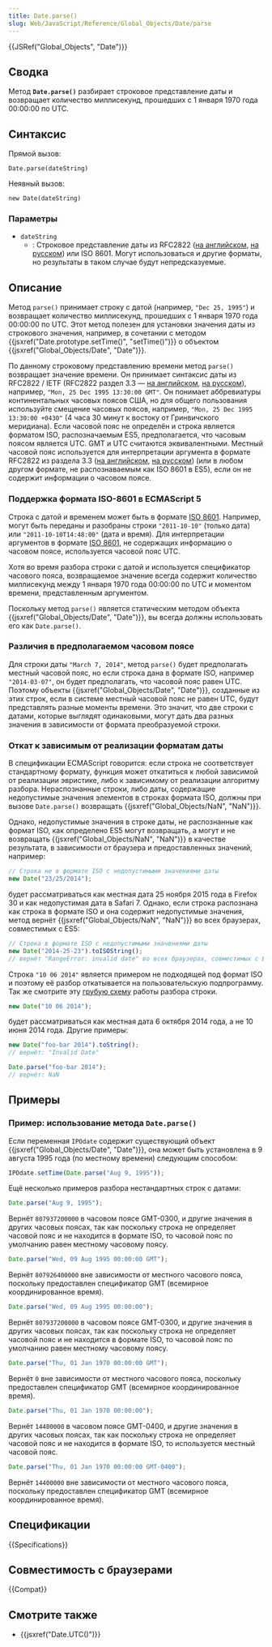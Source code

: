 ```yaml
---
title: Date.parse()
slug: Web/JavaScript/Reference/Global_Objects/Date/parse
---
```


{{JSRef("Global_Objects", "Date")}}

## Сводка

Метод **`Date.parse()`** разбирает строковое представление даты и возвращает количество миллисекунд, прошедших с 1 января 1970 года 00:00:00 по UTC.

## Синтаксис

Прямой вызов:

```
Date.parse(dateString)
```

Неявный вызов:

```
new Date(dateString)
```

### Параметры

- `dateString`
  - : Строковое представление даты из RFC2822 ([на английском](http://tools.ietf.org/html/rfc2822#page-14), [на русском](http://rfc2.ru/5322.rfc/print#p3.3)) или ISO 8601. Могут использоваться и другие форматы, но результаты в таком случае будут непредсказуемые.

## Описание

Метод `parse()` принимает строку с датой (например, `"Dec 25, 1995"`) и возвращает количество миллисекунд, прошедших с 1 января 1970 года 00:00:00 по UTC. Этот метод полезен для установки значения даты из строкового значения, например, в сочетании с методом {{jsxref("Date.prototype.setTime()", "setTime()")}} о объектом {{jsxref("Global_Objects/Date", "Date")}}.

По данному строковому представлению времени метод `parse()` возвращает значение времени. Он принимает синтаксис даты из RFC2822 / IETF (RFC2822 раздел 3.3 — [на английском](http://tools.ietf.org/html/rfc2822#page-14), [на русском](http://rfc2.ru/5322.rfc/print#p3.3)), например, `"Mon, 25 Dec 1995 13:30:00 GMT"`. Он понимает аббревиатуры континентальных часовых поясов США, но для общего пользования используйте смещение часовых поясов, например, `"Mon, 25 Dec 1995 13:30:00 +0430"` (4 часа 30 минут к востоку от Гринвичского меридиана). Если часовой пояс не определён и строка является форматом ISO, распозначаемым ES5, предполагается, что часовым поясом является UTC. GMT и UTC считаются эквивалентными. Местный часовой пояс используется для интерпретации аргумента в формате RFC2822 из раздела 3.3 ([на английском](http://tools.ietf.org/html/rfc2822#page-14), [на русском](http://rfc2.ru/5322.rfc/print#p3.3)) (или в любом другом формате, не распознаваемым как ISO 8601 в ES5), если он не содержит информации о часовом поясе.

### Поддержка формата ISO-8601 в ECMAScript 5

Строка с датой и временем может быть в формате [ISO 8601](http://www.w3.org/TR/NOTE-datetime). Например, могут быть переданы и разобраны строки `"2011-10-10"` (только дата) или `"2011-10-10T14:48:00"` (дата и время). Для интерпретации аргументов в формате [ISO 8601](http://www.w3.org/TR/NOTE-datetime), не содержащих информацию о часовом поясе, используется часовой пояс UTC.

Хотя во время разбора строки с датой и используется спецификатор часового пояса, возвращаемое значение всегда содержит количество миллисекунд между 1 января 1970 года 00:00:00 по UTC и моментом времени, представленным аргументом.

Поскольку метод `parse()` является статическим методом объекта {{jsxref("Global_Objects/Date", "Date")}}, вы всегда должны использовать его как `Date.parse()`.

### Различия в предполагаемом часовом поясе

Для строки даты `"March 7, 2014"`, метод `parse()` будет предполагать местный часовой пояс, но если строка дана в формате ISO, например `"2014-03-07"`, он будет предполагать, что часовой пояс равен UTC. Поэтому объекты {{jsxref("Global_Objects/Date", "Date")}}, созданные из этих строк, если в системе местный часовой пояс не равен UTC, будут представлять разные моменты времени. Это значит, что две строки с датами, которые выглядят одинаковыми, могут дать два разных значения в зависимости от формата преобразуемой строки.

### Откат к зависимым от реализации форматам даты

В спецификации ECMAScript говорится: если строка не соответствует стандартному формату, функция может откатиться к любой зависимой от реализации эвристике, либо к зависимому от реализации алгоритму разбора. Нераспознанные строки, либо даты, содержащие недопустимые значения элементов в строках формата ISO, должны при вызове `Date.parse()` возвращать {{jsxref("Global_Objects/NaN", "NaN")}}.

Однако, недопустимые значения в строке даты, не распознанные как формат ISO, как определено ES5 могут возвращать, а могут и не возвращать {{jsxref("Global_Objects/NaN", "NaN")}} в качестве результата, в зависимости от браузера и предоставленных значений, например:

```js
// Строка не в формате ISO с недопустимыми значениями даты
new Date("23/25/2014");
```

будет рассматриваться как местная дата 25 ноября 2015 года в Firefox 30 и как недопустимая дата в Safari 7. Однако, если строка распознана как строка в формате ISO и она содержит недопустимые значения, метод вернёт {{jsxref("Global_Objects/NaN", "NaN")}} во всех браузерах, совместимых с ES5:

```js
// Строка в формате ISO с недопустимыми значениями даты
new Date("2014-25-23").toISOString();
// вернёт "RangeError: invalid date" во всех браузерах, совместимых с ES5
```

Строка `"10 06 2014"` является примером не подходящей под формат ISO и поэтому её разбор откатывается на пользовательскую подпрограмму. Так же смотрите эту [грубую схему](https://bugzilla.mozilla.org/show_bug.cgi?id=1023155#c6) работы разбора строки.

```js
new Date("10 06 2014");
```

будет рассматриваться как местная дата 6 октября 2014 года, а не 10 июня 2014 года. Другие примеры:

```js
new Date("foo-bar 2014").toString();
// вернёт: "Invalid Date"

Date.parse("foo-bar 2014");
// вернёт: NaN
```

## Примеры

### Пример: использование метода `Date.parse()`

Если переменная `IPOdate` содержит существующий объект {{jsxref("Global_Objects/Date", "Date")}}, она может быть установлена в 9 августа 1995 года (по местному времени) следующим способом:

```js
IPOdate.setTime(Date.parse("Aug 9, 1995"));
```

Ещё несколько примеров разбора нестандартных строк с датами:

```js
Date.parse("Aug 9, 1995");
```

Вернёт `807937200000` в часовом поясе GMT-0300, и другие значения в других часовых поясах, так как поскольку строка не определяет часовой пояс и не находится в формате ISO, то часовой пояс по умолчанию равен местному часовому поясу.

```js
Date.parse("Wed, 09 Aug 1995 00:00:00 GMT");
```

Вернёт `807926400000` вне зависимости от местного часового пояса, поскольку предоставлен спецификатор GMT (всемирное координированное время).

```js
Date.parse("Wed, 09 Aug 1995 00:00:00");
```

Вернёт `807937200000` в часовом поясе GMT-0300, и другие значения в других часовых поясах, так как поскольку строка не определяет часовой пояс и не находится в формате ISO, то часовой пояс по умолчанию равен местному часовому поясу.

```js
Date.parse("Thu, 01 Jan 1970 00:00:00 GMT");
```

Вернёт `0` вне зависимости от местного часового пояса, поскольку предоставлен спецификатор GMT (всемирное координированное время).

```js
Date.parse("Thu, 01 Jan 1970 00:00:00");
```

Вернёт `14400000` в часовом поясе GMT-0400, и другие значения в других часовых поясах, так как поскольку строка не определяет часовой пояс и не находится в формате ISO, то используется местный часовой пояс.

```js
Date.parse("Thu, 01 Jan 1970 00:00:00 GMT-0400");
```

Вернёт `14400000` вне зависимости от местного часового пояса, поскольку предоставлен спецификатор GMT (всемирное координированное время).

## Спецификации

{{Specifications}}

## Совместимость с браузерами

{{Compat}}

## Смотрите также

- {{jsxref("Date.UTC()")}}
